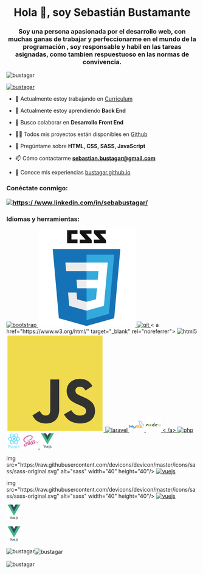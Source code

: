 <h1 align="center">Hola 👋, soy Sebastián Bustamante</h1>
<h3 align="center">Soy una persona apasionada por el desarrollo web, con muchas ganas de trabajar y perfeccionarme en el mundo de la programación , soy responsable y habil en las tareas asignadas, como tambien respuestuoso en las normas de convivencia.</h3>

<p align="left"> <img src="https://komarev.com/ghpvc/?username=bustagar&label =Perfil%20vistas&color=0e75b6&estilo=plano" alt="bustagar" /> </p>

<p align="izquierda"> <a href="https://github.com/ryo-ma/github-perfil-trofeo "><img src="https://github-perfil-trofeo.vercel.app/?username=bustagar" alt="bustagar" /></a> </p>

- 🔭 Actualmente estoy trabajando en [Curriculum](bustagar.github.io)

- 🌱 Actualmente estoy aprendiendo **Back End**

- 👯 Busco colaborar en **Desarrollo Front End**

- 👨‍💻 Todos mis proyectos están disponibles en [Github](Github)

- 💬 Pregúntame sobre **HTML, CSS, SASS, JavaScript**

- 📫 Cómo contactarme **sebastian.bustagar@gmail.com**

- 📄 Conoce mis experiencias [bustagar.github.io](bustagar.github.io)

<h3 align="left">Conéctate conmigo:</ h3>
<p align="left">
<a href="https://linkedin.com/in/https://www.linkedin.com/in/sebabustagar/" target="blank"><img align= "center" src="https://raw.githubusercontent.com/rahuldkjain/github-profile-readme-generator/master/src/images/icons/Social/linked-in-alt.svg" alt="https:/ /www.linkedin.com/in/sebabustagar/" altura="30" anchura="40"/></a>
</p>

<h3 align="left">Idiomas y herramientas:</h3>
<p align="left"> <a href="https://getbootstrap.com" target="_blank" rel="noreferrer"> <img src="https://raw.githubusercontent.com/devicons/devicon /master/icons/bootstrap/bootstrap-plain-wordmark.svg" alt="bootstrap" width="40" height="40"/> </a> <a href="https://www.w3schools.com /css/" target="_blank" rel="noreferrer"> <img src="https://raw.githubusercontent.com/devicons/devicon/master/icons/css3/css3-original-wordmark.svg" alt= "css3" ancho="40" altura="40"/> </a> <a href="https://git-scm.com/" target="_blank" rel="noreferrer"> <img src="https://www.vectorlogo.zone/logos/git-scm/git-scm-icon.svg" alt="git" width="40" height="40"/> </a> < a href="https://www.w3.org/html/" target="_blank" rel="noreferrer"> <img src="https://raw.githubusercontent.com/devicons/devicon/master/icons /html5/html5-original-wordmark.svg" alt="html5" width="40" height="40"/> </a> <a href="https://developer.mozilla.org/en-US /docs/Web/JavaScript" target="_blank" rel="noreferrer"> <img src="https://raw.githubusercontent.com/devicons/devicon/master/icons/javascript/javascript-original.svg" alt ="javascript" ancho="40" altura="40"/> </a> <a href="https://laravel.com/" target="_blank" rel="noreferrer"> <img src="https://raw.githubusercontent.com/devicons/ devicon/master/icons/laravel/laravel-plain-wordmark.svg" alt="laravel" width="40" height="40"/> </a> <a href="https://www.mysql. com/" target="_blank" rel="noreferrer"> <img src="https://raw.githubusercontent.com/devicons/devicon/master/icons/mysql/mysql-original-wordmark.svg" alt=" mysql" width="40" height="40"/> </a> <a href="https://nodejs.org" target="_blank" rel="noreferrer"> <img src="https://raw.githubusercontent.com/devicons/devicon/master/icons/nodejs/nodejs-original-wordmark.svg" alt="nodejs" width="40" height="40"/> < /a> <a href="https://www.php.net" target="_blank" rel="noreferrer"> <img src="https://raw.githubusercontent.com/devicons/devicon/master/ iconos/php/php-original.svg" alt="php" ancho="40" altura="40"/> </a> <a href="https://reactjs.org/" target="_blank" rel="noreferrer"> <img src="https://raw.githubusercontent.com/devicons/devicon/master/icons/react/react-original-wordmark.svg" alt="react" width="40" height ="40"/></a> <a href="https://sass-lang.com" target="_blank" rel="noreferrer"> <img src="https://raw.githubusercontent.com/devicons/devicon/master /icons/sass/sass-original.svg" alt="sass" width="40" height="40"/> </a> <a href="https://vuejs.org/" target="_blank " rel="noreferrer"> <img src="https://raw.githubusercontent.com/devicons/devicon/master/icons/vuejs/vuejs-original-wordmark.svg" alt="vuejs" width="40" altura="40"/> </a> </p>img src="https://raw.githubusercontent.com/devicons/devicon/master/icons/sass/sass-original.svg" alt="sass" width="40" height="40"/> </a > <a href="https://vuejs.org/" target="_blank" rel="noreferrer"> <img src="https://raw.githubusercontent.com/devicons/devicon/master/icons/vuejs /vuejs-original-wordmark.svg" alt="vuejs" width="40" height="40"/> </a> </p>img src="https://raw.githubusercontent.com/devicons/devicon/master/icons/sass/sass-original.svg" alt="sass" width="40" height="40"/> </a > <a href="https://vuejs.org/" target="_blank" rel="noreferrer"> <img src="https://raw.githubusercontent.com/devicons/devicon/master/icons/vuejs /vuejs-original-wordmark.svg" alt="vuejs" width="40" height="40"/> </a> </p><img src="https://raw.githubusercontent.com/devicons/devicon/master/icons/vuejs/vuejs-original-wordmark.svg" alt="vuejs" width="40" height="40"/> </a> </p><img src="https://raw.githubusercontent.com/devicons/devicon/master/icons/vuejs/vuejs-original-wordmark.svg" alt="vuejs" width="40" height="40"/> </a> </p>

<p><img align="left" src="https://github-readme-stats.vercel.app/api/top-langs?username=bustagar&show_icons=true&locale=en&layout=compact" alt="bustagar" /> </p>

<p> <img align="center" src="https://github-readme-stats.vercel.app/api?username=bustagar&show_icons=true&locale=en" alt="bustagar" /> </p>

<p><img align="center" src="https://github-readme-streak-stats.herokuapp.com/?user=bustagar&" alt="bustagar" /></p>
